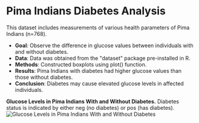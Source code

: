 # Pima Indians Diabetes Analysis
This dataset includes measurements of various health parameters of Pima Indians (n=768). 
- **Goal**: Observe the difference in glucose values between individuals with and without diabetes.
- **Data**: Data was obtained from the "dataset" package pre-installed in R.
- **Methods**: Constructed boxplots using plot() function.
- **Results**: Pima Indians with diabetes had higher glucose values than those without diabetes.
- **Conclusion**: Diabetes may cause elevated glucose levels in affected individuals.

**Glucose Levels in Pima Indians With and Without Diabetes.** 
Diabetes status is indicated by either neg (no diabetes) or pos (has diabetes).
![Glucose Levels in Pima Indians With and Without Diabetes]([https://github.com/sarutoor2002/Pima-Indians-Diabetes/blob/main/Chart%201](https://github.com/sarutoor2002/Pima-Indians-Diabetes/blob/main/Glucose%20Boxplot.png))

